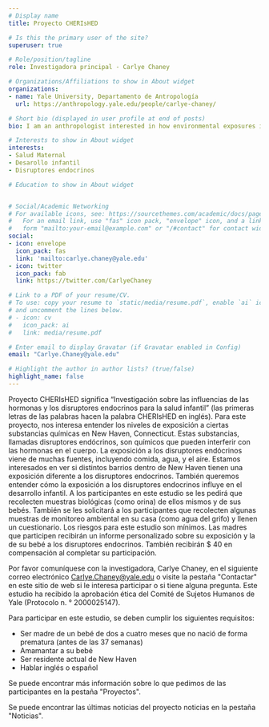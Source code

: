 ```yaml
---
# Display name
title: Proyecto CHERIsHED 

# Is this the primary user of the site?
superuser: true

# Role/position/tagline
role: Investigadora principal - Carlye Chaney 

# Organizations/Affiliations to show in About widget
organizations:
- name: Yale University, Departamento de Antropología
  url: https://anthropology.yale.edu/people/carlye-chaney/

# Short bio (displayed in user profile at end of posts)
bio: I am an anthropologist interested in how environmental exposures influence maternal and infant health.

# Interests to show in About widget
interests:
- Salud Maternal 
- Desarollo infantil
- Disruptores endocrinos

# Education to show in About widget


# Social/Academic Networking
# For available icons, see: https://sourcethemes.com/academic/docs/page-builder/#icons
#   For an email link, use "fas" icon pack, "envelope" icon, and a link in the
#   form "mailto:your-email@example.com" or "/#contact" for contact widget.
social:
- icon: envelope
  icon_pack: fas
  link: 'mailto:carlye.chaney@yale.edu'
- icon: twitter
  icon_pack: fab
  link: https://twitter.com/CarlyeChaney

# Link to a PDF of your resume/CV.
# To use: copy your resume to `static/media/resume.pdf`, enable `ai` icons in `params.toml`, 
# and uncomment the lines below.
# - icon: cv
#   icon_pack: ai
#   link: media/resume.pdf

# Enter email to display Gravatar (if Gravatar enabled in Config)
email: "Carlye.Chaney@yale.edu"

# Highlight the author in author lists? (true/false)
highlight_name: false
---
```


Proyecto CHERIsHED significa “Investigación sobre las influencias de las hormonas y los disruptores endocrinos para la salud infantil” (las primeras letras de las palabras hacen la palabra CHERIsHED en inglés). Para este proyecto, nos interesa entender los niveles de exposición a ciertas substancias químicas en New Haven, Connecticut. Estas substancias, llamadas disruptores endócrinos, son químicos que pueden interferir con las hormonas en el cuerpo. La exposición a los disruptores endócrinos viene de muchas fuentes, incluyendo comida, agua, y el aire. Estamos interesados en ver si distintos barrios dentro de New Haven tienen una exposición diferente a los disruptores endocrinos. También queremos entender  cómo la exposición a los disruptores endocrinos influye en el desarrollo infantil. A los participantes en este estudio se les pedirá que recolecten muestras biológicas (como orina) de ellos mismos y de sus bebés. También se les solicitará a los participantes que recolecten algunas muestras de monitoreo ambiental en su casa (como agua del grifo) y llenen un cuestionario. Los riesgos para este estudio son mínimos. Las madres que participen recibirán un informe personalizado sobre su exposición y la de su bebé a los disruptores endocrinos. También recibirán $ 40 en compensación al completar su participación. 

Por favor comuníquese con la investigadora, Carlye Chaney, en el siguiente correo electrónico Carlye.Chaney@yale.edu o visite la pestaña "Contactar" en este sitio de web si le interesa participar o si tiene alguna pregunta. Este estudio ha recibido la aprobación ética del Comité de Sujetos Humanos de Yale (Protocolo n. ° 2000025147).

Para participar en este estudio, se deben cumplir los siguientes requisitos:
- Ser madre de un bebé de dos a cuatro meses que no nació de forma prematura (antes de las 37 semanas)
- Amamantar a su bebé
- Ser residente actual de New Haven
- Hablar inglés o español


Se puede encontrar más información sobre lo que pedimos de las participantes en la pestaña "Proyectos".

Se puede encontrar las últimas noticias del proyecto noticias en la pestaña "Noticias".




